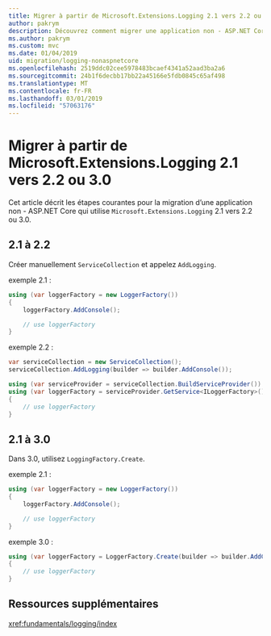 ```yaml
---
title: Migrer à partir de Microsoft.Extensions.Logging 2.1 vers 2.2 ou 3.0
author: pakrym
description: Découvrez comment migrer une application non - ASP.NET Core qui utilise Microsoft.Extensions.Logging 2.1 vers 2.2 ou 3.0.
ms.author: pakrym
ms.custom: mvc
ms.date: 01/04/2019
uid: migration/logging-nonaspnetcore
ms.openlocfilehash: 2519ddc02cee5978483bcaef4341a52aad3ba2a6
ms.sourcegitcommit: 24b1f6decbb17bb22a45166e5fdb0845c65af498
ms.translationtype: MT
ms.contentlocale: fr-FR
ms.lasthandoff: 03/01/2019
ms.locfileid: "57063176"
---
```

# <a name="migrate-from-microsoftextensionslogging-21-to-22-or-30"></a>Migrer à partir de Microsoft.Extensions.Logging 2.1 vers 2.2 ou 3.0

Cet article décrit les étapes courantes pour la migration d’une application non - ASP.NET Core qui utilise `Microsoft.Extensions.Logging` 2.1 vers 2.2 ou 3.0.

## <a name="21-to-22"></a>2.1 à 2.2

Créer manuellement `ServiceCollection` et appelez `AddLogging`.

exemple 2.1 :

```csharp
using (var loggerFactory = new LoggerFactory())
{
    loggerFactory.AddConsole();

    // use loggerFactory
}
```

exemple 2.2 :

```csharp
var serviceCollection = new ServiceCollection();
serviceCollection.AddLogging(builder => builder.AddConsole());

using (var serviceProvider = serviceCollection.BuildServiceProvider())
using (var loggerFactory = serviceProvider.GetService<ILoggerFactory>())
{
    // use loggerFactory
}
```

## <a name="21-to-30"></a>2.1 à 3.0

Dans 3.0, utilisez `LoggingFactory.Create`.

exemple 2.1 :

```csharp
using (var loggerFactory = new LoggerFactory())
{
    loggerFactory.AddConsole();

    // use loggerFactory
}
```

exemple 3.0 :

```csharp
using (var loggerFactory = LoggerFactory.Create(builder => builder.AddConsole()))
{
    // use loggerFactory
}
```

## <a name="additional-resources"></a>Ressources supplémentaires

<xref:fundamentals/logging/index>